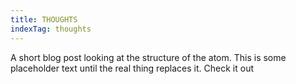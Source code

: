 ```yaml
---
title: THOUGHTS
indexTag: thoughts
---
```


<ContentLayout title={title} pageTitleHeight="100vh">
    <TitledSection title="Structure of the Atom" tags="physics">
        <Description>
            A short blog post looking at the structure of the atom. This is some placeholder text until the real thing replaces it.
        </Description>
        <LinkButton href="/test">Check it out</LinkButton>
    </TitledSection>
    <Title textAlign="center">All Thoughts</Title>
    <IndexList list={metaList} />
</ContentLayout>
